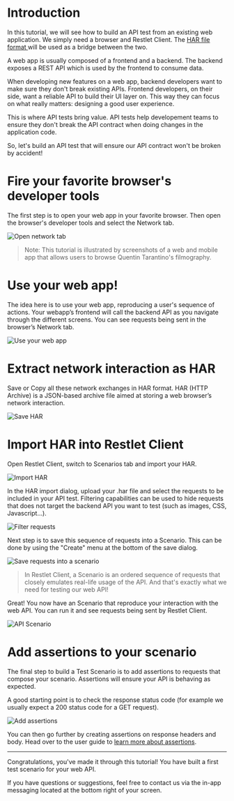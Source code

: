 <a class="anchor" name="introduction"></a>
# Introduction

In this tutorial, we will see how to build an API test from an existing web application. We simply need a browser and Restlet Client. The <a href="https://en.wikipedia.org/wiki/.har" target="_blank">HAR file format <i class="fa fa-external-link" style="font-size: 12px" aria-hidden="true"></i></a> will be used as a bridge between the two.

A web app is usually composed of a frontend and a backend. The backend exposes a REST API which is used by the frontend to consume data. 

When developing new features on a web app, backend developers want to make sure they don't break existing APIs. Frontend developers, on their side, want a reliable API to build their UI layer on. This way they can focus on what really matters: designing a good user experience.
 
This is where API tests bring value. API tests help developement teams to ensure they don't break the API contract when doing changes in the application code.

So, let's build an API test that will ensure our API contract won't be broken by accident!

<a class="anchor" name="fire-your-favorite-browser-s-developer-tools"></a>
# Fire your favorite browser's developer tools

The first step is to open your web app in your favorite browser. Then open the browser's developer tools and select the Network tab.

<!-- IN SCREENSHOT: NOTHING_IMPORTANT -->
![Open network tab](images/01_network.png "Open network tab")

> Note: This tutorial is illustrated by screenshots of a web and mobile app that allows users to browse Quentin Tarantino's filmography.

<a class="anchor" name="use-your-web-app"></a>
# Use your web app!

The idea here is to use your web app, reproducing a user's sequence of actions. Your webapp’s frontend will call the backend API as you navigate through the different screens. You can see requests being sent in the browser’s Network tab.

<!-- IN SCREENSHOT: NOTHING_IMPORTANT -->
![Use your web app](images/01_use-app.png "Use your web app")

<a class="anchor" name="extract-network-interaction-as-har"></a>
# Extract network interaction as HAR

Save or Copy all these network exchanges in HAR format. HAR (HTTP Archive) is a JSON-based archive file aimed at storing a web browser’s network interaction.

<!-- IN SCREENSHOT: NOTHING_IMPORTANT -->
![Save HAR](images/01_save-har.png "Save HAR")

<a class="anchor" name="import-har-into-restlet-client"></a>
# Import HAR into Restlet Client

Open Restlet Client, switch to Scenarios tab and import your HAR.

<!-- IN SCREENSHOT: RP_TREE | SP_TREE -->
![Import HAR](images/01_import-har.png "Import HAR")

In the HAR import dialog, upload your .har file and select the requests to be included in your API test. Filtering capabilities can be used to hide requests that does not target the backend API you want to test (such as images, CSS, Javascript...).

<!-- IN SCREENSHOT: MODAL_IMPORT_HAR -->
![Filter requests](images/01_har-import-filter.png "Filter requests")

Next step is to save this sequence of requests into a Scenario. This can be done by using the "Create" menu at the bottom of the save dialog.

<!-- IN SCREENSHOT: MODAL_SAVE -->
![Save requests into a scenario](images/01_save-scenario.png "Save requests into a scenario")


> In Restlet Client, a Scenario is an ordered sequence of requests that closely emulates real-life usage of the API. And that's exactly what we need for testing our web API!

Great! You now have an Scenario that reproduce your interaction with the web API. You can run it and see requests being sent by Restlet Client.

<!-- IN SCREENSHOT: HEADER | SP_TREE | REQUEST_EDITOR | SP_RESPONSE | ENVIRONMENT_CHOOSER -->
![API Scenario](images/01_scenario.png "API scenario")

<a class="anchor" name="add-assertions-to-your-scenario"></a>
# Add assertions to your scenario

The final step to build a Test Scenario is to add assertions to requests that compose your scenario. Assertions will ensure your API is behaving as expected.

A good starting point is to check the response status code (for example we usually expect a 200 status code for a GET request). 

<!-- IN SCREENSHOT: SP_RESPONSE | SP_ASSERTIONS -->
![Add assertions](images/01_assertions.png "Add assertions")

You can then go further by creating assertions on response headers and body. Head over to the user guide to [learn more about assertions](../user-guide/test/validate-http-responses/assertions).



---

Congratulations, you've made it through this tutorial! You have built a first test scenario for your web API.

If you have questions or suggestions, feel free to contact us via the in-app messaging located at the bottom right of your screen.
